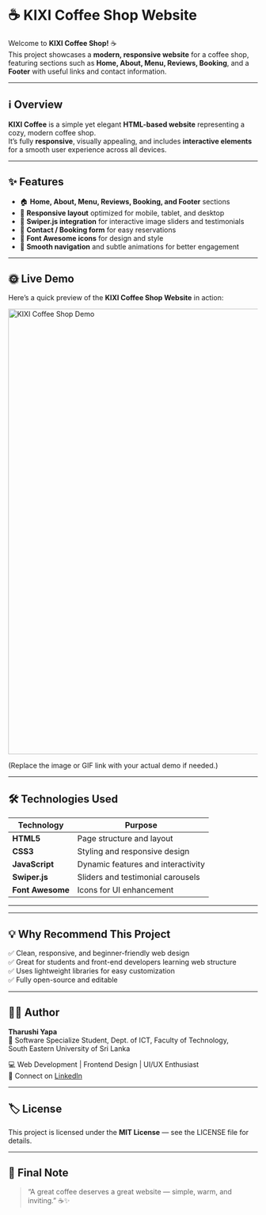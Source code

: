 # ☕ KIXI Coffee Shop Website

Welcome to **KIXI Coffee Shop!** ☕  
This project showcases a **modern, responsive website** for a coffee shop, featuring sections such as **Home, About, Menu, Reviews, Booking**, and a **Footer** with useful links and contact information.

---

## ℹ️ Overview

**KIXI Coffee** is a simple yet elegant **HTML-based website** representing a cozy, modern coffee shop.  
It’s fully **responsive**, visually appealing, and includes **interactive elements** for a smooth user experience across all devices.  

---

## ✨ Features

- 🏠 **Home, About, Menu, Reviews, Booking, and Footer** sections  
- 📱 **Responsive layout** optimized for mobile, tablet, and desktop  
- 📸 **Swiper.js integration** for interactive image sliders and testimonials  
- 🧾 **Contact / Booking form** for easy reservations  
- 🎨 **Font Awesome icons** for design and style  
- 🔄 **Smooth navigation** and subtle animations for better engagement  

---

## 🌞 Live Demo

Here’s a quick preview of the **KIXI Coffee Shop Website** in action:  

<img width="900" alt="KIXI Coffee Shop Demo" src="https://github.com/Subhagaya-Git/PlatformIO-with-WOKWI-Simulation/blob/c87ff23f2a1abf05ef75d9dc8dedf7a1d99d9b43/src/Recording%202025-10-06%20123416.gif" />

(Replace the image or GIF link with your actual demo if needed.)

---

## 🛠️ Technologies Used

| Technology | Purpose |
|-------------|----------|
| **HTML5** | Page structure and layout |
| **CSS3** | Styling and responsive design |
| **JavaScript** | Dynamic features and interactivity |
| **Swiper.js** | Sliders and testimonial carousels |
| **Font Awesome** | Icons for UI enhancement |

---

---

## 💡 Why Recommend This Project

✅ Clean, responsive, and beginner-friendly web design  
✅ Great for students and front-end developers learning web structure  
✅ Uses lightweight libraries for easy customization  
✅ Fully open-source and editable

---

## 🧑‍💻 Author

**Tharushi Yapa**  
📍 Software Specialize Student, Dept. of ICT, Faculty of Technology,  
South Eastern University of Sri Lanka

💻 Web Development | Frontend Design | UI/UX Enthusiast  
🔗 Connect on [LinkedIn](https://www.linkedin.com/in/tharushi-yapa-693329244)

---

## 🏷️ License

This project is licensed under the **MIT License** — see the LICENSE file for details.

---

## 🏁 Final Note

> “A great coffee deserves a great website — simple, warm, and inviting.” ☕✨

